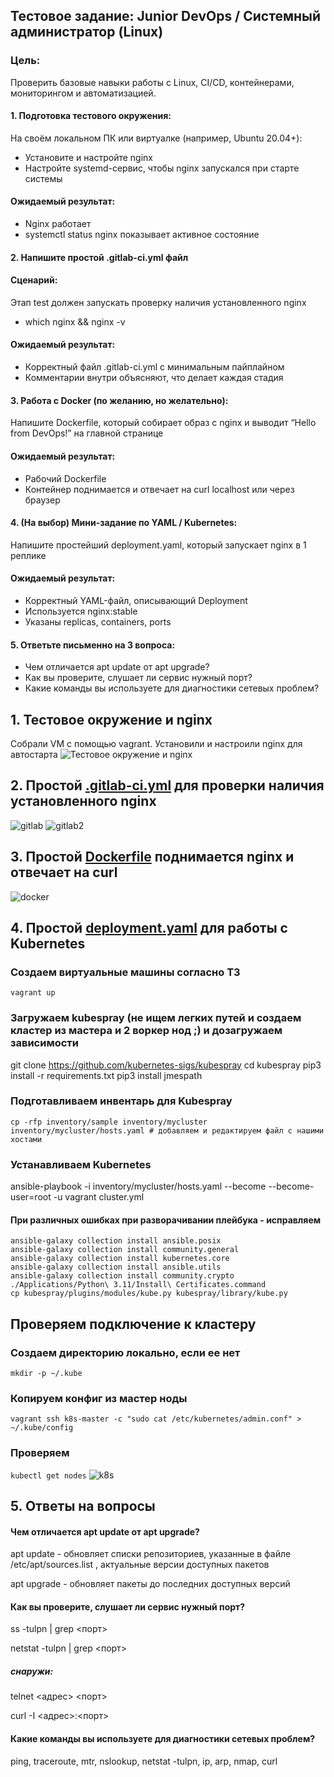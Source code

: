 ## Тестовое задание: Junior DevOps / Системный администратор (Linux)
### Цель:
Проверить базовые навыки работы с Linux, CI/CD, контейнерами, мониторингом и
автоматизацией.
#### 1. Подготовка тестового окружения:
На своём локальном ПК или виртуалке (например, Ubuntu 20.04+):
- Установите и настройте nginx
- Настройте systemd-сервис, чтобы nginx запускался при старте системы
#### Ожидаемый результат:
- Nginx работает
- systemctl status nginx показывает активное состояние
#### 2. Напишите простой .gitlab-ci.yml файл
#### Сценарий:
Этап test должен запускать проверку наличия установленного nginx
- which nginx && nginx -v
#### Ожидаемый результат:
- Корректный файл .gitlab-ci.yml с минимальным пайплайном
- Комментарии внутри объясняют, что делает каждая стадия
#### 3. Работа с Docker (по желанию, но желательно):
Напишите Dockerfile, который собирает образ с nginx и выводит “Hello from DevOps!” на главной странице
#### Ожидаемый результат:
- Рабочий Dockerfile
- Контейнер поднимается и отвечает на curl localhost или через браузер
#### 4. (На выбор) Мини-задание по YAML / Kubernetes:
Напишите простейший deployment.yaml, который запускает nginx в 1 реплике
#### Ожидаемый результат:
- Корректный YAML-файл, описывающий Deployment
- Используется nginx:stable
- Указаны replicas, containers, ports
#### 5. Ответьте письменно на 3 вопроса:
- Чем отличается apt update от apt upgrade?
- Как вы проверите, слушает ли сервис нужный порт?
- Какие команды вы используете для диагностики сетевых проблем?

## 1. Тестовое окружение и nginx 
Собрали VM с помощью vagrant. Установили и настроили nginx для автостарта
![Тестовое окружение и nginx](img/1.png)

## 2. Простой  [.gitlab-ci.yml](.gitlab-ci.yml) для проверки наличия установленного nginx
![gitlab](img/2.png)
![gitlab2](img/3.png)
## 3. Простой  [Dockerfile](Dockerfile) поднимается nginx и отвечает на curl 
![docker](img/4.png)
## 4. Простой [deployment.yaml](deployment.yaml) для работы с Kubernetes
### Создаем виртуальные машины согласно ТЗ
`vagrant up`

### Загружаем kubespray (не ищем легких путей и создаем кластер из мастера и 2 воркер нод ;) и дозагружаем зависимости
git clone https://github.com/kubernetes-sigs/kubespray
cd kubespray
pip3 install -r requirements.txt
pip3 install jmespath

### Подготавливаем инвентарь для Kubespray
`cp -rfp inventory/sample inventory/mycluster`
`inventory/mycluster/hosts.yaml # добавляем и редактируем файл с нашими хостами`

### Устанавливаем Kubernetes
ansible-playbook -i inventory/mycluster/hosts.yaml --become --become-user=root -u vagrant cluster.yml

#### При различных ошибках при разворачивании плейбука - исправляем
```
ansible-galaxy collection install ansible.posix
ansible-galaxy collection install community.general
ansible-galaxy collection install kubernetes.core
ansible-galaxy collection install ansible.utils 
ansible-galaxy collection install community.crypto
./Applications/Python\ 3.11/Install\ Certificates.command 
cp kubespray/plugins/modules/kube.py kubespray/library/kube.py 
```
## Проверяем подключение к кластеру 
### Cоздаем директорию локально, если ее нет
`mkdir -p ~/.kube`
### Копируем конфиг из мастер ноды
`vagrant ssh k8s-master -c "sudo cat /etc/kubernetes/admin.conf" > ~/.kube/config`
### Проверяем
`kubectl get nodes`
![k8s](img/5.png)

## 5. Ответы на вопросы
#### Чем отличается apt update от apt upgrade?
apt update - обновляет списки репозиториев, указанные в файле /etc/apt/sources.list , актуальные версии доступных пакетов

apt upgrade - обновляет пакеты до последних доступных версий

#### Как вы проверите, слушает ли сервис нужный порт?
ss -tulpn | grep <порт>

netstat -tulpn | grep <порт>
##### снаружи:
telnet <адрес> <порт>

curl -I <адрес>:<порт>

#### Какие команды вы используете для диагностики сетевых проблем?
ping, traceroute, mtr, nslookup, netstat -tulpn, ip, arp, nmap, curl
